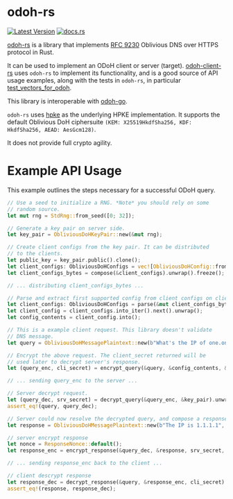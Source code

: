 # odoh-rs

[![Latest Version]][crates.io]
[![docs.rs](https://docs.rs/odoh-rs/badge.svg)](https://docs.rs/odoh-rs)

[Latest Version]: https://img.shields.io/crates/v/odoh-rs.svg
[crates.io]: https://crates.io/crates/odoh-rs

[odoh-rs] is a library that implements [RFC 9230] Oblivious DNS over HTTPS protocol in Rust.

It can be used to implement an ODoH client or server (target).
[odoh-client-rs] uses `odoh-rs` to implement its functionality, and is a good source of API usage examples, along with the tests in `odoh-rs`, in particular [test_vectors_for_odoh].

This library is interoperable with [odoh-go].

`odoh-rs` uses [hpke] as the underlying HPKE implementation. It supports the default Oblivious DoH ciphersuite
`(KEM: X25519HkdfSha256, KDF: HkdfSha256, AEAD: AesGcm128)`.

It does not provide full crypto agility.

[odoh-rs]: https://github.com/cloudflare/odoh-rs/
[RFC 9230]: https://datatracker.ietf.org/doc/rfc9230/
[odoh-client-rs]: https://github.com/cloudflare/odoh-client-rs/
[odoh-go]: https://github.com/cloudflare/odoh-go
[test_vectors_for_odoh]: https://github.com/cloudflare/odoh-rs/blob/master/tests/test-vectors.json
[hpke]: https://github.com/rozbb/rust-hpke

# Example API Usage

This example outlines the steps necessary for a successful ODoH query.

```rust
// Use a seed to initialize a RNG. *Note* you should rely on some
// random source.
let mut rng = StdRng::from_seed([0; 32]);

// Generate a key pair on server side.
let key_pair = ObliviousDoHKeyPair::new(&mut rng);

// Create client configs from the key pair. It can be distributed
// to the clients.
let public_key = key_pair.public().clone();
let client_configs: ObliviousDoHConfigs = vec![ObliviousDoHConfig::from(public_key)].into();
let client_configs_bytes = compose(&client_configs).unwrap().freeze();

// ... distributing client_configs_bytes ...

// Parse and extract first supported config from client configs on client side.
let client_configs: ObliviousDoHConfigs = parse(&mut client_configs_bytes.clone()).unwrap();
let client_config = client_configs.into_iter().next().unwrap();
let config_contents = client_config.into();

// This is a example client request. This library doesn't validate
// DNS message.
let query = ObliviousDoHMessagePlaintext::new(b"What's the IP of one.one.one.one?", 0);

// Encrypt the above request. The client_secret returned will be
// used later to decrypt server's response.
let (query_enc, cli_secret) = encrypt_query(&query, &config_contents, &mut rng).unwrap();

// ... sending query_enc to the server ...

// Server decrypt request.
let (query_dec, srv_secret) = decrypt_query(&query_enc, &key_pair).unwrap();
assert_eq!(query, query_dec);

// Server could now resolve the decrypted query, and compose a response.
let response = ObliviousDoHMessagePlaintext::new(b"The IP is 1.1.1.1", 0);

// server encrypt response
let nonce = ResponseNonce::default();
let response_enc = encrypt_response(&query_dec, &response, srv_secret, nonce).unwrap();

// ... sending response_enc back to the client ...

// client descrypt response
let response_dec = decrypt_response(&query, &response_enc, cli_secret).unwrap();
assert_eq!(response, response_dec);
```
